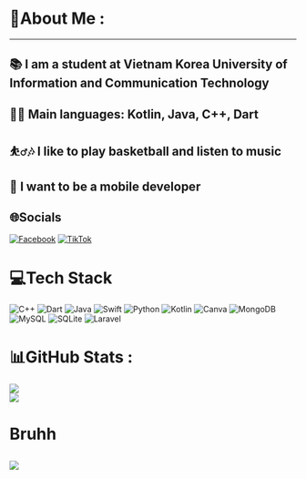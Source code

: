 # 💫About Me :
-------------------------
📚      I am a student at Vietnam Korea University of Information and Communication Technology
-------------------------
👨‍💻      Main languages: Kotlin, Java, C++, Dart
-------------------------
⛹️‍♂️🎶 I like to play basketball and listen to music
-------------------------
📱      I want to be a mobile developer
-------------------------

## 🌐Socials
[![Facebook](https://img.shields.io/badge/Facebook-%231877F2.svg?logo=Facebook&logoColor=white)](https://www.facebook.com/trinhnguyennhathieu/) [![TikTok](https://img.shields.io/badge/TikTok-%23000000.svg?logo=TikTok&logoColor=white)](https://tiktok.com/@trinhnguyennhathieu) 

# 💻Tech Stack
![C++](https://img.shields.io/badge/c++-%2300599C.svg?style=for-the-badge&logo=c%2B%2B&logoColor=white) ![Dart](https://img.shields.io/badge/dart-%230175C2.svg?style=for-the-badge&logo=dart&logoColor=white) ![Java](https://img.shields.io/badge/java-%23ED8B00.svg?style=for-the-badge&logo=java&logoColor=white) ![Swift](https://img.shields.io/badge/swift-F54A2A?style=for-the-badge&logo=swift&logoColor=white) ![Python](https://img.shields.io/badge/python-3670A0?style=for-the-badge&logo=python&logoColor=ffdd54) ![Kotlin](https://img.shields.io/badge/kotlin-%230095D5.svg?style=for-the-badge&logo=kotlin&logoColor=white) ![Canva](https://img.shields.io/badge/Canva-%2300C4CC.svg?style=for-the-badge&logo=Canva&logoColor=white) ![MongoDB](https://img.shields.io/badge/MongoDB-%234ea94b.svg?style=for-the-badge&logo=mongodb&logoColor=white) ![MySQL](https://img.shields.io/badge/mysql-%2300f.svg?style=for-the-badge&logo=mysql&logoColor=white) ![SQLite](https://img.shields.io/badge/sqlite-%2307405e.svg?style=for-the-badge&logo=sqlite&logoColor=white) ![Laravel](https://img.shields.io/badge/laravel-%23FF2D20.svg?style=for-the-badge&logo=laravel&logoColor=white)
# 📊GitHub Stats :
![](https://github-readme-streak-stats.herokuapp.com/?user=tnnHiu&theme=onedark&hide_border=true)<br/>
![](https://github-readme-stats.vercel.app/api/top-langs/?username=tnnHiu&theme=onedark&hide_border=true&include_all_commits=true&count_private=true&layout=compact)
# Bruhh
[![](https://visitcount.itsvg.in/api?id=tnnHiu&icon=2&color=0)](https://visitcount.itsvg.in)
---


